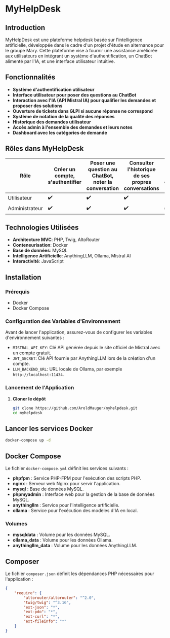 # MyHelpDesk

## Introduction

MyHelpDesk est une plateforme helpdesk basée sur l'intelligence artificielle, développée dans le cadre d'un projet d'étude en alternance pour le groupe Mary. Cette plateforme vise à fournir une assistance améliorée aux utilisateurs en intégrant un système d'authentification, un ChatBot alimenté par l'IA, et une interface utilisateur intuitive.

## Fonctionnalités

- **Système d'authentification utilisateur**
- **Interface utilisateur pour poser des questions au ChatBot**
- **Interaction avec l'IA (API Mistral IA) pour qualifier les demandes et proposer des solutions**
- **Ouverture de tickets dans GLPI si aucune réponse ne correspond**
- **Système de notation de la qualité des réponses**
- **Historique des demandes utilisateur**
- **Accès admin à l'ensemble des demandes et leurs notes**
- **Dashboard avec les catégories de demande**

## Rôles dans MyHelpDesk

| Rôle          | Créer un compte, s'authentifier | Poser une question au ChatBot, noter la conversation | Consulter l'historique de ses propres conversations | Consulter l'historique de toutes les conversations de l'app | Ajouter/supprimer un espace de travail et y uploader des documents | Supprimer ses propres conversations |
|---------------|----------------------------------|-------------------------------------------------------|------------------------------------------------------|-------------------------------------------------------|------------------------------------------------------------------|-------------------------------------|
| Utilisateur   | ✔️                              | ✔️                                                  | ✔️                                                 |                                                       |                                                                    |                                     |
| Administrateur | ✔️                              | ✔️                                                  | ✔️                                                 | ✔️                                                  | ✔️                                                                | ✔️                                 |

## Technologies Utilisées

- **Architecture MVC**: PHP, Twig, AltoRouter
- **Conteneurisation**: Docker
- **Base de données**: MySQL
- **Intelligence Artificielle**: AnythingLLM, Ollama, Mistral AI
- **Interactivité**: JavaScript

## Installation

### Prérequis

- Docker
- Docker Compose

### Configuration des Variables d'Environnement

Avant de lancer l'application, assurez-vous de configurer les variables d'environnement suivantes :

- `MISTRAL_API_KEY`: Clé API générée depuis le site officiel de Mistral avec un compte gratuit.
- `JWT_SECRET`: Clé API fournie par AnythingLLM lors de la création d'un compte.
- `LLM_BACKEND_URL`: URL locale de Ollama, par exemple `http://localhost:11434`.

### Lancement de l'Application

1. **Cloner le dépôt**

   ```bash
   git clone https://github.com/AroldMauger/myhelpdesk.git
   cd myhelpdesk
   
## Lancer les services Docker

```bash
docker-compose up -d
```


## Docker Compose

Le fichier `docker-compose.yml` définit les services suivants :

- **phpfpm** : Service PHP-FPM pour l'exécution des scripts PHP.
- **nginx** : Serveur web Nginx pour servir l'application.
- **mysql** : Base de données MySQL.
- **phpmyadmin** : Interface web pour la gestion de la base de données MySQL.
- **anythingllm** : Service pour l'intelligence artificielle.
- **ollama** : Service pour l'exécution des modèles d'IA en local.

### Volumes

- **mysqldata** : Volume pour les données MySQL.
- **ollama_data** : Volume pour les données Ollama.
- **anythingllm_data** : Volume pour les données AnythingLLM.


## Composer

Le fichier `composer.json` définit les dépendances PHP nécessaires pour l'application :

```json
{
    "require": {
        "altorouter/altorouter": "^2.0",
        "twig/twig": "^3.16",
        "ext-json": "*",
        "ext-pdo": "*",
        "ext-curl": "*",
        "ext-fileinfo": "*"
    }
}
```